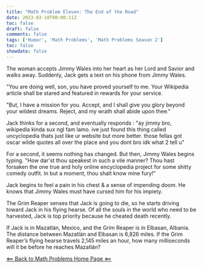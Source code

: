 ```yaml
---
title: "Math Problem Eleven: The End of the Road"
date: 2023-03-18T00:00:11Z
toc: false
draft: false
comments: false
tags: ['Humor', 'Math Problems', 'Math Problems Season 2']
toc: false
showdate: false
---
```


The woman accepts Jimmy Wales into her heart as her Lord and Savior and walks away. Suddenly, Jack gets a text on his phone from Jimmy Wales. 

"You are doing well, son, you have proved yourself to me. Your Wikipedia article shall be stared and featured in rewards for your service. 

"But, I have a mission for you. Accept, and I shall give you glory beyond your wildest dreams. Reject, and my wrath shall abide upon thee."

Jack thinks for a second, and eventually responds : "ay jimmy bro, wikipedia kinda sux ngl fam lamo. ive just found this thing called uncyclopedia thats just like ur website but more better. those fellas got oscar wilde quotes all over the place and you dont bro idk what 2 tell u"

For a second, it seems nothing has changed. But then, Jimmy Wales begins typing. "How dar'st thou speakest in such a vile manner? Thou hast forsaken the one true and holy online encyclopedia project for some shitty comedy outfit. In but a moment, thou shalt know mine fury!"

Jack begins to feel a pain in his chest & a sense of impending doom. He knows that Jimmy Wales must have cursed him for his impiety. 

The Grim Reaper senses that Jack is going to die, so he starts driving toward Jack in his flying hearse. Of all the souls in the world who need to be harvested, Jack is top priority because he cheated death recently. 

If Jack is in Mazatlán, Mexico, and the Grim Reaper is in Elbasan, Albania. The distance between Mazatlán and Elbasan is 6,826 miles. If the Grim Reaper’s flying hearse travels 2,145 miles an hour, how many milliseconds will it be before he reaches Mazatlán? 

[<== Back to Math Problems Home Page <==](/humor/problems/#season-two-twilight-of-the-wiki-god)

